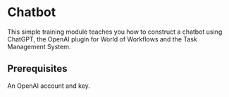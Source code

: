 
# Chatbot

This simple training module teaches you how to construct a chatbot using ChatGPT, the OpenAI plugin for World of Workflows and the Task Management System.

## Prerequisites
An OpenAI account and key.

